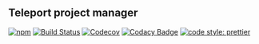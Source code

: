## Teleport project manager

[![npm](https://img.shields.io/npm/v/@teleporthq/teleport-project-manager.svg)](https://github.com/teleporthq/teleport-project-manager)
[![Build Status](https://travis-ci.com/teleporthq/teleport-project-manager.svg?branch=master)](https://travis-ci.com/teleporthq/teleport-project-manager)
[![Codecov](https://img.shields.io/codecov/c/github/teleporthq/teleport-project-manager.svg)](https://codecov.io/gh/teleporthq/teleport-project-manager)
[![Codacy Badge](https://api.codacy.com/project/badge/Grade/87360164f3e4428fa8cf4226588f49d9)](https://www.codacy.com/app/Utwo/teleport-project-manager?utm_source=github.com&amp;utm_medium=referral&amp;utm_content=teleporthq/teleport-project-manager&amp;utm_campaign=Badge_Grade)
[![code style: prettier](https://img.shields.io/badge/code_style-prettier-ff69b4.svg)](https://github.com/prettier/prettier)